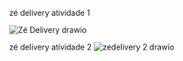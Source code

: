 zé delivery atividade 1

![Zé Delivery drawio](https://github.com/matheus11111119/Banco-de-dados-/assets/143233265/0dbebce4-1a9a-4ddb-9d73-a3817a553fbf)

zé delivery atividade 2
![zedelivery 2 drawio](https://github.com/matheus11111119/Banco-de-dados-/assets/143233265/ed3ae397-f1e2-48cb-8267-a546c97f619d)
